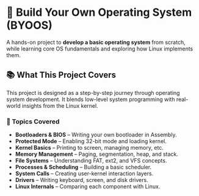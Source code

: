 # 🧠 Build Your Own Operating System (BYOOS)

A hands-on project to **develop a basic operating system** from scratch, while learning core OS fundamentals and exploring how Linux implements them.

## 📚 What This Project Covers

This project is designed as a step-by-step journey through operating system development. It blends low-level system programming with real-world insights from the Linux kernel.

### 🔧 Topics Covered

- **Bootloaders & BIOS** – Writing your own bootloader in Assembly.
- **Protected Mode** – Enabling 32-bit mode and loading kernel.
- **Kernel Basics** – Printing to screen, managing memory, etc.
- **Memory Management** – Paging, segmentation, heap, and stack.
- **File Systems** – Understanding FAT, ext2, and VFS concepts.
- **Processes & Scheduling** – Building a basic scheduler.
- **System Calls** – Creating user-kernel interaction layers.
- **Drivers** – Writing keyboard, screen, and disk drivers.
- **Linux Internals** – Comparing each component with Linux.

